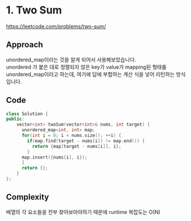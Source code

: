 # 1. Two Sum

https://leetcode.com/problems/two-sum/

## Approach

unordered_map이라는 것을 알게 되어서 사용해보았습니다. <br>
unordered 가 붙은 대로 정렬되지 않은 key가 value가 mapping된 형태롤 unordered_map이라고 하는데, 여기에 답에 부합하는 계산 식을 넣어 리턴하는 방식입니다.

## Code

```cpp
class Solution {
public:
    vector<int> twoSum(vector<int>& nums, int target) {
      unordered_map<int, int> map;
      for(int i = 0; i < nums.size(); ++i) {
        if(map.find(target - nums[i]) != map.end()) {
          return {map[target - nums[i]], i};
        }
      map.insert({nums[i], i});
      }
      return {};
    }
};
```

## Complexity

배열의 각 요소들을 전부 찾아보아야하기 때문에 runtime 복잡도는 O(N)
